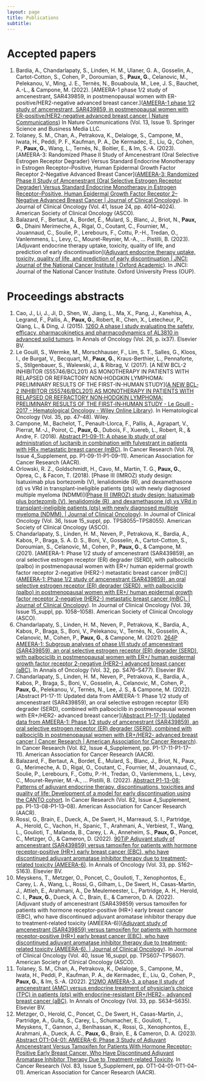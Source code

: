 ```yaml
---
layout: page
title: Publications
subtitle: 
---
```


# Accepted papers

1. Bardia, A., Chandarlapaty, S., Linden, H. M., Ulaner, G. A., Gosselin, A., Cartot-Cotton, S., Cohen, P., Doroumian, S., **Paux, G.**, Celanovic, M., Pelekanou, V., Ming, J. E., Ternès, N., Bouaboula, M., Lee, J. S., Bauchet, A.-L., & Campone, M. (2022). [AMEERA-1 phase 1/2 study of amcenestrant, SAR439859, in postmenopausal women with ER-positive/HER2-negative advanced breast cancer.]([AMEERA-1 phase 1/2 study of amcenestrant, SAR439859, in postmenopausal women with ER-positive/HER2-negative advanced breast cancer | Nature Communications](https://doi.org/10.1038/s41467-022-31668-8)) In Nature Communications (Vol. 13, Issue 1). Springer Science and Business Media LLC.
2. Tolaney, S. M., Chan, A., Petrakova, K., Delaloge, S., Campone, M., Iwata, H., Peddi, P. F., Kaufman, P. A., De Kermadec, E., Liu, Q., Cohen, P., **Paux, G.**, Wang, L., Ternès, N., Boitier, E., & Im, S.-A. (2023). [AMEERA-3: Randomized Phase II Study of Amcenestrant (Oral Selective Estrogen Receptor Degrader) Versus Standard Endocrine Monotherapy in Estrogen Receptor–Positive, Human Epidermal Growth Factor Receptor 2–Negative Advanced Breast Cancer]([AMEERA-3: Randomized Phase II Study of Amcenestrant (Oral Selective Estrogen Receptor Degrader) Versus Standard Endocrine Monotherapy in Estrogen Receptor–Positive, Human Epidermal Growth Factor Receptor 2–Negative Advanced Breast Cancer | Journal of Clinical Oncology](https://doi.org/10.1200/jco.22.02746)). In Journal of Clinical Oncology (Vol. 41, Issue 24, pp. 4014–4024). American Society of Clinical Oncology (ASCO).
3. Balazard, F., Bertaut, A., Bordet, É., Mulard, S., Blanc, J., Briot, N., **Paux, G.**, Dhaini Merimeche, A., Rigal, O., Coutant, C., Fournier, M., Jouannaud, C., Soulie, P., Lerebours, F., Cottu, P.-H., Tredan, O., Vanlemmens, L., Levy, C., Mouret-Reynier, M.-A., … Pistilli, B. (2023). [Adjuvant endocrine therapy uptake, toxicity, quality of life, and prediction of early discontinuation]([Adjuvant endocrine therapy uptake, toxicity, quality of life, and prediction of early discontinuation | JNCI: Journal of the National Cancer Institute | Oxford Academic](https://doi.org/10.1093/jnci/djad109)). In JNCI: Journal of the National Cancer Institute. Oxford University Press (OUP).

# Proceedings abstracts

1. Cao, J., Li, J., Ji, D., Shen, W., Jiang, L., Ma, X., Pang, J., Kanehisa, A., Legrand, F., Pallis, A., **Paux, G.**, Robert, R., Chen, X., Letecheur, P., Qiang, L., & Ding, J. (2015). [126O A phase I study evaluating the safety, efficacy, pharmacokinetics and pharmacodynamics of AL3810 in advanced solid tumors]([Redirecting](https://doi.org/10.1093/annonc/mdv521.02)). In Annals of Oncology (Vol. 26, p. ix37). Elsevier BV. 
2. Le Gouill, S., Wermke, M., Morschhauser, F., Lim, S. T., Salles, G., Kloos, I., de Burgat, V., Becquart, M., **Paux, G.**, Kraus-Berthier, L., Pennaforte, S., Stilgenbauer, S., Walewski, J., & Ribrag, V. (2017). [A NEW BCL-2 INHIBITOR (S55746/BCL201) AS MONOTHERAPY IN PATIENTS WITH RELAPSED OR REFRACTORY NON-HODGKIN LYMPHOMA: PRELIMINARY RESULTS OF THE FIRST-IN-HUMAN STUDY]([A NEW BCL‐2 INHIBITOR (S55746/BCL201) AS MONOTHERAPY IN PATIENTS WITH RELAPSED OR REFRACTORY NON‐HODGKIN LYMPHOMA: PRELIMINARY RESULTS OF THE FIRST‐IN‐HUMAN STUDY - Le Gouill - 2017 - Hematological Oncology - Wiley Online Library](https://doi.org/10.1002/hon.2437_30)). In Hematological Oncology (Vol. 35, pp. 47–48). Wiley.
3. Campone, M., Bachelot, T., Penault-Llorca, F., Pallis, A., Agrapart, V., Pierrat, M.-J., Poirot, C., **Paux, G.**, Dubois, F., Xuereb, L., Robert, R., & Andre, F. (2018). [Abstract P1-09-11: A phase Ib study of oral administration of lucitanib in combination with fulvestrant in patients with HR+ metastatic breast cancer (mBC)](https://doi.org/10.1158/1538-7445.sabcs17-p1-09-11). In Cancer Research (Vol. 78, Issue 4_Supplement, pp. P1-09-11-P1-09–11). American Association for Cancer Research (AACR). 
4. Orlowski, R. Z., Goldschmidt, H., Cavo, M., Martin, T. G., **Paux, G.**, Oprea, C., & Facon, T. (2018). [Phase III (IMROZ) study design: Isatuximab plus bortezomib (V), lenalidomide (R), and dexamethasone (d) vs VRd in transplant-ineligible patients (pts) with newly diagnosed multiple myeloma (NDMM)]([Phase III (IMROZ) study design: Isatuximab plus bortezomib (V), lenalidomide (R), and dexamethasone (d) vs VRd in transplant-ineligible patients (pts) with newly diagnosed multiple myeloma (NDMM). | Journal of Clinical Oncology](https://doi.org/10.1200/jco.2018.36.15_suppl.tps8055)). In Journal of Clinical Oncology (Vol. 36, Issue 15_suppl, pp. TPS8055–TPS8055). American Society of Clinical Oncology (ASCO). 
5. Chandarlapaty, S., Linden, H. M., Neven, P., Petrakova, K., Bardia, A., Kabos, P., Braga, S. A. D. S., Boni, V., Gosselin, A., Cartot-Cotton, S., Doroumian, S., Celanovic, M., Cohen, P., **Paux, G.**, & Campone, M. (2021). [AMEERA-1: Phase 1/2 study of amcenestrant (SAR439859), an oral selective estrogen receptor (ER) degrader (SERD), with palbociclib (palbo) in postmenopausal women with ER+/ human epidermal growth factor receptor 2-negative (HER2-) metastatic breast cancer (mBC)]([AMEERA-1: Phase 1/2 study of amcenestrant (SAR439859), an oral selective estrogen receptor (ER) degrader (SERD), with palbociclib (palbo) in postmenopausal women with ER+/ human epidermal growth factor receptor 2-negative (HER2-) metastatic breast cancer (mBC). | Journal of Clinical Oncology](https://doi.org/10.1200/jco.2021.39.15_suppl.1058)). In Journal of Clinical Oncology (Vol. 39, Issue 15_suppl, pp. 1058–1058). American Society of Clinical Oncology (ASCO). 
6. Chandarlapaty, S., Linden, H. M., Neven, P., Petrakova, K., Bardia, A., Kabos, P., Braga, S., Boni, V., Pelekanou, V., Ternès, N., Gosselin, A., Celanovic, M., Cohen, P., **Paux, G.**, & Campone, M. (2021). [264P AMEERA-1: Subgroup analyses of phase I/II study of amcenestrant (SAR439859), an oral selective estrogen receptor (ER) degrader (SERD), with palbociclib in postmenopausal women with ER+/ human epidermal growth factor receptor 2-negative (HER2–) advanced breast cancer (aBC)]([Redirecting](https://doi.org/10.1016/j.annonc.2021.08.547)). In Annals of Oncology (Vol. 32, pp. S476–S477). Elsevier BV. 
7. Chandarlapaty, S., Linden, H. M., Neven, P., Petrakova, K., Bardia, A., Kabos, P., Braga, S., Boni, V., Gosselin, A., Celanovic, M., Cohen, P., **Paux, G.**, Pelekanou, V., Ternès, N., Lee, J. S., & Campone, M. (2022). [Abstract P1-17-11: Updated data from AMEERA-1: Phase 1/2 study of amcenestrant (SAR439859), an oral selective estrogen receptor (ER) degrader (SERD), combined with palbociclib in postmenopausal women with ER+/HER2- advanced breast cancer]([Abstract P1-17-11: Updated data from AMEERA-1: Phase 1/2 study of amcenestrant (SAR439859), an oral selective estrogen receptor (ER) degrader (SERD), combined with palbociclib in postmenopausal women with ER+/HER2- advanced breast cancer | Cancer Research | American Association for Cancer Research](https://doi.org/10.1158/1538-7445.sabcs21-p1-17-11)). In Cancer Research (Vol. 82, Issue 4_Supplement, pp. P1-17-11-P1-17–11). American Association for Cancer Research (AACR). 
8. Balazard, F., Bertaut, A., Bordet, É., Mulard, S., Blanc, J., Briot, N., Paux, G., Merimeche, A. D., Rigal, O., Coutant, C., Fournier, M., Jouannaud, C., Soulie, P., Lerebours, F., Cottu, P.-H., Tredan, O., Vanlemmens, L., Levy, C., Mouret-Reynier, M.-A., … Pistilli, B. (2022). [Abstract P1-13-08: Patterns of adjuvant endocrine therapy, discontinuations, toxicities and quality of life: Development of a model for early discontinuation using the CANTO cohort](https://doi.org/10.1158/1538-7445.sabcs21-p1-13-08). In Cancer Research (Vol. 82, Issue 4_Supplement, pp. P1-13-08-P1-13–08). American Association for Cancer Research (AACR). 
9. Rossi, G., Brain, E., Dueck, A., De Swert, H., Marreaud, S. I., Partridge, A., Herold, C., Vachon, H., Spanic, T., Arahmani, A., Verbiest, T., Wang, L., Goulioti, T., Malanda, B., Carey, L. A., Anneheim, S., **Paux, G.**, Poncet, C., Metzger, O., & Cameron, D. (2022). [90TiP Adjuvant study of amcenestrant (SAR439859) versus tamoxifen for patients with hormone receptor-positive (HR+) early breast cancer (EBC), who have discontinued adjuvant aromatase inhibitor therapy due to treatment-related toxicity (AMEERA-6)]([Redirecting](https://doi.org/10.1016/j.annonc.2022.03.105)). In Annals of Oncology (Vol. 33, pp. S162–S163). Elsevier BV. 
10. Meyskens, T., Metzger, O., Poncet, C., Goulioti, T., Xenophontos, E., Carey, L. A., Wang, L., Rossi, G., Gilham, L., De Swert, H., Casas-Martin, J., Attieh, E., Arahmani, A., De Meulemeester, L., Partridge, A. H., Herold, C. I., **Paux, G.**, Dueck, A. C., Brain, E., & Cameron, D. A. (2022). [Adjuvant study of amcenestrant (SAR439859) versus tamoxifen for patients with hormone receptor-positive (HR+) early breast cancer (EBC), who have discontinued adjuvant aromatase inhibitor therapy due to treatment-related toxicity (AMEERA-6)]([Adjuvant study of amcenestrant (SAR439859) versus tamoxifen for patients with hormone receptor-positive (HR+) early breast cancer (EBC), who have discontinued adjuvant aromatase inhibitor therapy due to treatment-related toxicity (AMEERA-6). | Journal of Clinical Oncology](https://doi.org/10.1200/jco.2022.40.16_suppl.tps607)). In Journal of Clinical Oncology (Vol. 40, Issue 16_suppl, pp. TPS607–TPS607). American Society of Clinical Oncology (ASCO). 
11. Tolaney, S. M., Chan, A., Petrakova, K., Delaloge, S., Campone, M., Iwata, H., Peddi, P., Kaufman, P. A., de Kermadec, E., Liu, Q., Cohen, P., **Paux, G.**, & Im, S.-A. (2022). [212MO AMEERA-3, a phase II study of amcenestrant (AMC) versus endocrine treatment of physician’s choice (TPC) in patients (pts) with endocrine-resistant ER+/HER2− advanced breast cancer (aBC)]([Redirecting](https://doi.org/10.1016/j.annonc.2022.07.251)). In Annals of Oncology (Vol. 33, pp. S634–S635). Elsevier BV. 
12. Metzger, O., Herold, C., Poncet, C., De Swert, H., Casas-Martin, J., Partridge, A., Guita, S., Carey, L., Schumacher, E., Goulioti, T., Meyskens, T., Gannon, J., Benlhassan, K., Rossi, G., Xenophontos, E., Arahmani, A., Dueck, A. C., **Paux, G.**, Brain, E., & Cameron, D. A. (2023). [Abstract OT1-04-01: AMEERA-6: Phase 3 Study of Adjuvant Amcenestrant Versus Tamoxifen for Patients With Hormone Receptor-Positive Early Breast Cancer, Who Have Discontinued Adjuvant Aromatase Inhibitor Therapy Due to Treatment-related Toxicity](https://doi.org/10.1158/1538-7445.sabcs22-ot1-04-01). In Cancer Research (Vol. 83, Issue 5_Supplement, pp. OT1-04-01-OT1-04–01). American Association for Cancer Research (AACR). 
